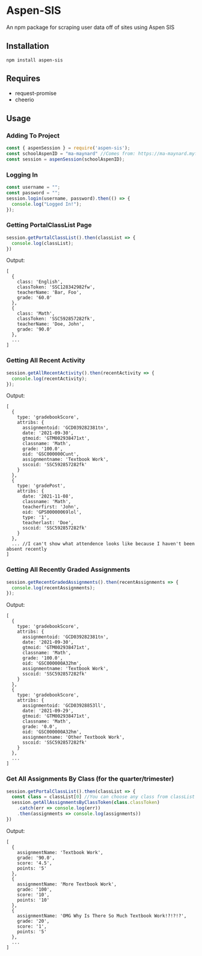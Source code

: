 # Aspen-SIS
An npm package for scraping user data off of sites using Aspen SIS

Installation
-----
```
npm install aspen-sis
```
Requires
-----
  * request-promise
  * cheerio

Usage
-----

### Adding To Project
``` javascript
const { aspenSession } = require('aspen-sis');
const schoolAspenID = "ma-maynard" //Comes from: https://ma-maynard.myfollett.com/
const session = aspenSession(schoolAspenID);
```

### Logging In
``` javascript
const username = "";
const password = "";
session.login(username, password).then(() => {
  console.log("Logged In!");
});
```

### Getting PortalClassList Page
``` javascript
session.getPortalClassList().then(classList => {
  console.log(classList);
})
```
Output:
```
[
  {
    class: 'English',
    classToken: 'SSC128342982fw',
    teacherName: 'Bar, Foo',
    grade: '60.0'
  },
  {
    class: 'Math',
    classToken: 'SSC592857282fk',
    teacherName: 'Doe, John',
    grade: '90.0'
  },
  ...
]
```

### Getting All Recent Activity
``` javascript
session.getAllRecentActivity().then(recentActivity => {
  console.log(recentActivity);
});
```
Output:
```
[
  {
    type: 'gradebookScore',
    attribs: {
      assignmentoid: 'GCD039282381tn',
      date: '2021-09-30',
      gtmoid: 'GTM002938471xt',
      classname: 'Math',
      grade: '100.0',
      oid: 'GSC000000Cunt',
      assignmentname: 'Textbook Work',
      sscoid: 'SSC592857282fk'
    }
  },
  {
    type: 'gradePost',
    attribs: {
      date: '2021-11-08',
      classname: 'Math',
      teacherfirst: 'John',
      oid: 'GPS00000069lol',
      type: '1',
      teacherlast: 'Doe',
      sscoid: 'SSC592857282fk'
    }
  },
  ... //I can't show what attendence looks like because I haven't been absent recently
]
```

### Getting All Recently Graded Assignments
``` javascript
session.getRecentGradedAssignments().then(recentAssignments => {
  console.log(recentAssignments);
});
```
Output:
```
[
  {
    type: 'gradebookScore',
    attribs: {
      assignmentoid: 'GCD039282381tn',
      date: '2021-09-30',
      gtmoid: 'GTM002938471xt',
      classname: 'Math',
      grade: '100.0',
      oid: 'GSC000000A32hm',
      assignmentname: 'Textbook Work',
      sscoid: 'SSC592857282fk'
    }
  },
  {
    type: 'gradebookScore',
    attribs: {
      assignmentoid: 'GCD03928853ll',
      date: '2021-09-29',
      gtmoid: 'GTM002938471xt',
      classname: 'Math',
      grade: '0.0',
      oid: 'GSC000000A32hm',
      assignmentname: 'Other Textbook Work',
      sscoid: 'SSC592857282fk'
    }
  },
  ...
]
```

### Get All Assignments By Class (for the quarter/trimester)
``` javascript
session.getPortalClassList().then(classList => {
  const class = classList[0] //You can choose any class from classList array
  session.getAllAssignmentsByClassToken(class.classToken)
    .catch(err => console.log(err))
    .then(assignments => console.log(assignments))
})
```
Output:
```
[
  {
    assignmentName: 'Textbook Work', 
    grade: '90.0', 
    score: '4.5', 
    points: '5' 
  },
  {
    assignmentName: 'More Textbook Work', 
    grade: '100', 
    score: '10', 
    points: '10' 
  },
  {
    assignmentName: 'OMG Why Is There So Much Textbook Work!?!?!?', 
    grade: '20', 
    score: '1', 
    points: '5' 
  },
  ...
]
```